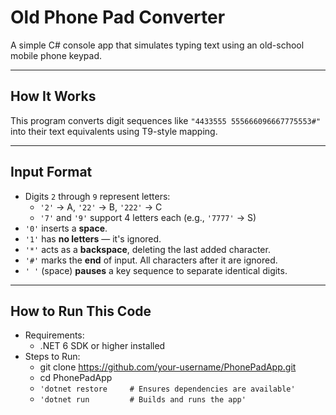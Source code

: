 # Old Phone Pad Converter

A simple C# console app that simulates typing text using an old-school mobile phone keypad.

---

## How It Works

This program converts digit sequences like `"4433555 555666096667775553#"` into their text equivalents using T9-style mapping.

---

## Input Format

- Digits `2` through `9` represent letters:
  - `'2'` → A, `'22'` → B, `'222'` → C
  - `'7'` and `'9'` support 4 letters each (e.g., `'7777'` → S)
- `'0'` inserts a **space**.
- `'1'` has **no letters** — it's ignored.
- `'*'` acts as a **backspace**, deleting the last added character.
- `'#'` marks the **end** of input. All characters after it are ignored.
- `' '` (space) **pauses** a key sequence to separate identical digits.

---
## How to Run This Code
- Requirements:
  - .NET 6 SDK or higher installed
- Steps to Run:
  - git clone https://github.com/your-username/PhonePadApp.git
  - cd PhonePadApp
  - `'dotnet restore     # Ensures dependencies are available'`
  - `'dotnet run         # Builds and runs the app'`

